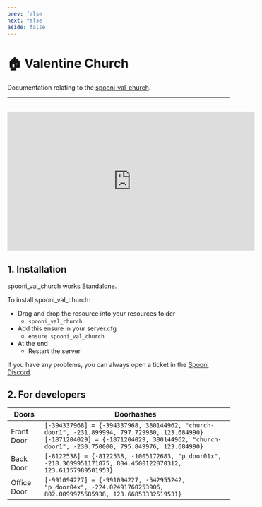 ```yaml
---
prev: false
next: false
aside: false
---
```


# 🏠 Valentine Church
Documentation relating to the [spooni_val_church](https://spooni-mapping.tebex.io/package/6074832).

___
<br>
<iframe width="560" height="315" src="https://www.youtube.com/embed/w25lSF6KFNM?si=TpB_PdFwbrHmxN1U" frameborder="0" allow="accelerometer; autoplay; clipboard-write; encrypted-media; gyroscope; picture-in-picture; web-share" allowfullscreen></iframe>

## 1. Installation
spooni_val_church works Standalone.  

To install spooni_val_church:
- Drag and drop the resource into your resources folder
  - `spooni_val_church`
- Add this ensure in your server.cfg
  - `ensure spooni_val_church`
- At the end
  - Restart the server

If you have any problems, you can always open a ticket in the [Spooni Discord](https://discord.gg/spooni).

## 2. For developers
| Doors                     | Doorhashes
|---------------------------|----------------------------------------------------------------------------------|
| Front Door                | `[-394337968] = {-394337968, 380144962, "church-door1", -231.899994, 797.729980, 123.684990}` <br> `[-1871204029] = {-1871204029, 380144962, "church-door1", -230.750000, 795.849976, 123.684990}`
| Back Door                 | `[-8122538] = {-8122538, -1005172683, "p_door01x", -218.3699951171875, 804.4500122070312, 123.61157989501953}`
| Office Door               | `[-991094227] = {-991094227, -542955242, "p_door04x", -224.02491760253906, 802.8099975585938, 123.66853332519531}`
